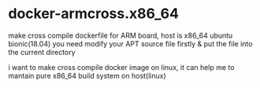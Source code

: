 # docker-armcross.x86_64

make cross compile dockerfile for ARM board, host is x86_64 ubuntu bionic(18.04)
you need modify your APT source file firstly & put the file into the current directory

i want to make cross compile docker image on linux, it can help me to mantain pure x86_64 build system on host(linux)


